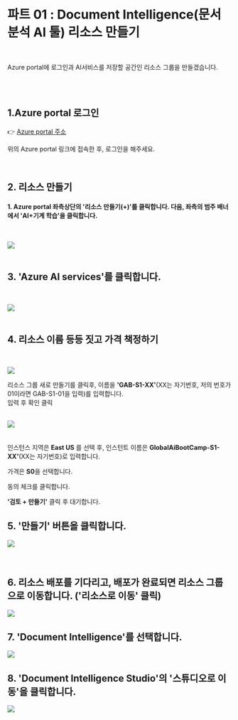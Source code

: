 # 파트 01 : Document Intelligence(문서 분석 AI 툴) 리소스 만들기
<br>

Azure portal에 로그인과 AI서비스를 저장할 공간인 리소스 그룹을 만들겠습니다.      
<!-- -->
<br>
<br>

## 1.Azure portal 로그인
  👉 [Azure portal 주소](https://azure.microsoft.com/ko-kr/get-started/azure-portal)  
    
위의 Azure portal 링크에 접속한 후, 로그인을 해주세요.
  
<br>

## 2. 리소스 만들기


#### 1. Azure portal 좌측상단의 '리소스 만들기(+)'를 클릭합니다.  다음, 좌측의 범주 배너에서 'AI+기계 학습'을 클릭합니다. 
<br>

![](https://github.com/pmj-chosim/azureappdeploy/raw/main/img/1.png)  
<br>

## 3. 'Azure AI services'를 클릭합니다.  
<br>

![](https://github.com/pmj-chosim/azureappdeploy/raw/main/img/2.png)  
<br>  
## 4. 리소스 이름 등등 짓고 가격 책정하기  
<br>

![](https://github.com/pmj-chosim/azureappdeploy/raw/main/img/3.png)  
  
리소스 그룹 새로 만들기를 클릭후, 이름을 **'GAB-S1-XX'**(XX는 자기번호, 저의 번호가 01이라면 GAB-S1-01을 입력)를 입력합니다.  
입력 후 확인 클릭  
<br>  

![](https://github.com/pmj-chosim/azureappdeploy/raw/main/img/4.png)    
<br>  
인스턴스 지역은 **East US** 를 선택 후, 인스턴트 이름은 **GlobalAiBootCamp-S1-XX'**(XX는 자기번호)로 입력합니다.    

가격은 **S0**을 선택합니다.

동의 체크를 클릭합니다.

**'검토 + 만들기'** 클릭 후 대기합니다.  

## 5. '만들기' 버튼을 클릭합니다.  
![](https://github.com/pmj-chosim/azureappdeploy/raw/main/img/5.png)  
<br><br>

## 6. 리소스  배포를 기다리고, 배포가 완료되면 리소스 그룹으로 이동합니다. ('리소스로 이동' 클릭)

![](https://github.com/pmj-chosim/azureappdeploy/raw/main/img/6.png)  
 

## 7. 'Document Intelligence'를 선택합니다.  
![](https://github.com/pmj-chosim/azureappdeploy/raw/main/img/7.png)  

## 8.  'Document Intelligence Studio'의 '스튜디오로 이동'을 클릭합니다.    
![](https://github.com/pmj-chosim/azureappdeploy/raw/main/img/8.png)



